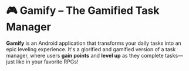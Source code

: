 # 🎮 Gamify – The Gamified Task Manager

**Gamify** is an Android application that transforms your daily tasks into an epic leveling experience. It's a glorified and gamified version of a task manager, where users **gain points** and **level up** as they complete tasks—just like in your favorite RPGs!
